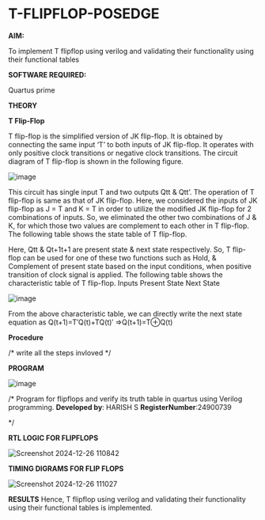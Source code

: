 # T-FLIPFLOP-POSEDGE

**AIM:**

To implement  T flipflop using verilog and validating their functionality using their functional tables

**SOFTWARE REQUIRED:**

Quartus prime

**THEORY**

**T Flip-Flop**

T flip-flop is the simplified version of JK flip-flop. It is obtained by connecting the same input ‘T’ to both inputs of JK flip-flop. It operates with only positive clock transitions or negative clock transitions. The circuit diagram of T flip-flop is shown in the following figure.

![image](https://github.com/naavaneetha/T-FLIPFLOP-POSEDGE/assets/154305477/458a68fe-2d08-4a9d-ac4f-7ae0480ce0bd)

 
This circuit has single input T and two outputs Qtt & Qtt’. The operation of T flip-flop is same as that of JK flip-flop. Here, we considered the inputs of JK flip-flop as J = T and K = T in order to utilize the modified JK flip-flop for 2 combinations of inputs. So, we eliminated the other two combinations of J & K, for which those two values are complement to each other in T flip-flop. The following table shows the state table of T flip-flop.

Here, Qtt & Qt+1t+1 are present state & next state respectively. So, T flip-flop can be used for one of these two functions such as Hold, & Complement of present state based on the input conditions, when positive transition of clock signal is applied. The following table shows the characteristic table of T flip-flop. Inputs Present State Next State

![image](https://github.com/naavaneetha/T-FLIPFLOP-POSEDGE/assets/154305477/cdd7fb32-539f-4b66-bb8d-f305a153c886)

 
From the above characteristic table, we can directly write the next state equation as Q(t+1)=T′Q(t)+TQ(t)′ ⇒Q(t+1)=T⊕Q(t)

**Procedure**

/* write all the steps invloved */

**PROGRAM**

![image](https://github.com/user-attachments/assets/549ca4a5-2551-4ca0-af6c-40cec0c8043b)


/* Program for flipflops and verify its truth table in quartus using Verilog programming. 
**Developed by**: HARISH S
**RegisterNumber**:24900739

*/

**RTL LOGIC FOR FLIPFLOPS**

![Screenshot 2024-12-26 110842](https://github.com/user-attachments/assets/fc8d3fc5-75c4-443f-bc51-b03e38790b07)



**TIMING DIGRAMS FOR FLIP FLOPS**

![Screenshot 2024-12-26 111027](https://github.com/user-attachments/assets/21224ad8-7022-4742-b3a8-ef6008687930)


**RESULTS**
Hence, T flipflop using verilog and validating their functionality using their functional tables is implemented.
